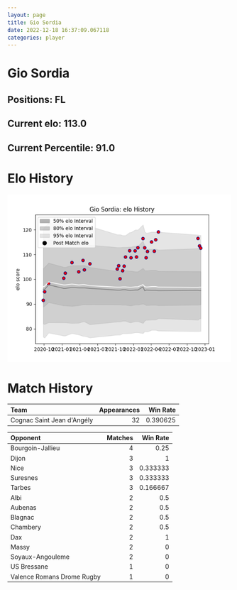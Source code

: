 ```yaml
---  
layout: page  
title: Gio Sordia  
date: 2022-12-18 16:37:09.067118  
categories: player  
---
```

# Gio Sordia

## Positions: FL

## Current elo: 113.0

## Current Percentile: 91.0

# Elo History


![elo history](history_GioSordia.png)
# Match History


| Team                       |   Appearances |   Win Rate |
|:---------------------------|--------------:|-----------:|
| Cognac Saint Jean d'Angély |            32 |   0.390625 |

| Opponent                   |   Matches |   Win Rate |
|:---------------------------|----------:|-----------:|
| Bourgoin-Jallieu           |         4 |   0.25     |
| Dijon                      |         3 |   1        |
| Nice                       |         3 |   0.333333 |
| Suresnes                   |         3 |   0.333333 |
| Tarbes                     |         3 |   0.166667 |
| Albi                       |         2 |   0.5      |
| Aubenas                    |         2 |   0.5      |
| Blagnac                    |         2 |   0.5      |
| Chambery                   |         2 |   0.5      |
| Dax                        |         2 |   1        |
| Massy                      |         2 |   0        |
| Soyaux-Angouleme           |         2 |   0        |
| US Bressane                |         1 |   0        |
| Valence Romans Drome Rugby |         1 |   0        |